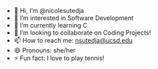 - 👋 Hi, I’m @nicolesutedja
- 👀 I’m interested in Software Development
- 🌱 I’m currently learning C
- 💞️ I’m looking to collaborate on Coding Projects!
- 📫 How to reach me: nsutedja@ucsd.edu
- 😄 Pronouns: she/her
- ⚡ Fun fact: I love to play tennis!

<!---
nicolesutedja/nicolesutedja is a ✨ special ✨ repository because its `README.md` (this file) appears on your GitHub profile.
You can click the Preview link to take a look at your changes.
--->
